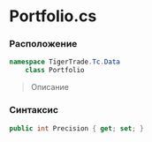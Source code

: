 
# Portfolio.cs
### Расположение
```csharp
namespace TigerTrade.Tc.Data  
    class Portfolio
```

> Описание

### Синтаксис
```csharp
public int Precision { get; set; }
```
